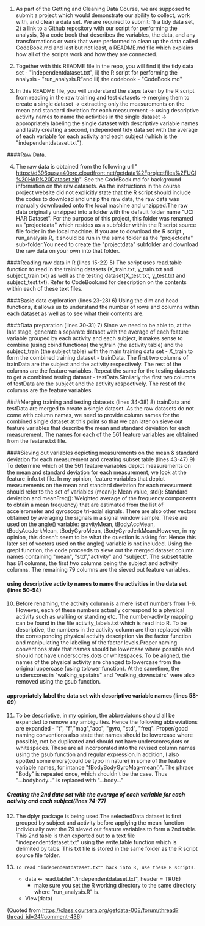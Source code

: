 1)	As part of the Getting and Cleaning Data Course, we are supposed to submit a project which would demonstrate our ability to collect, work with, and clean a data set. We are required to submit: 1) a tidy data set, 2) a link to a Github repository with our script for performing the analysis, 3) a code book that describes the variables, the data, and any transformations or work that were performed to clean up the data called CodeBook.md and last but not least, a README.md file which explains how all of the scripts work and how they are connected. 

2) 	Together with this README file in the repo, you will find i) the tidy data set - "independentdataset.txt", ii) the R script for performing the analysis - "run_analysis.R"and iii) the codebook - "CodeBook.md" 

3)	In this README file, you will understand the steps taken by the R script from reading in the raw training and test datasets -> merging them to create a single dataset -> extracting only the measurements on the mean and standard deviation for each measurement -> using descriptive activity names to name the activities in the single dataset -> appropriately labeling the single dataset with descriptive variable names and lastly creating a second, independent tidy data set with the average of each variable for each activity and each subject (which is the "independentdataset.txt").

####Raw Data. 

4)	The raw data is obtained from the following url " https://d396qusza40orc.cloudfront.net/getdata%2Fprojectfiles%2FUCI%20HAR%20Dataset.zip". See the CodeBook.md for background information on the raw datasets. As the instructions in the course project website did not explicitly state that the R script should include the codes to download and unzip the raw data, the raw data was manually downloaded onto the local machine and unzipped.The raw data originally unzipped into a folder with the default folder name "UCI HAR Dataset". For the purpose of this project, this folder was renamed as "projectdata" which resides as a subfolder within the R script source file folder in the local machine. If you are to download the R script , run_analysis.R, it should be run in the same folder as the "projectdata" sub-folder.You need to create the "projectdata" subfolder and download the raw data on your own into that folder. 

####Reading raw data in R (lines 15-22)
5)	 The script uses read.table function to read in the training datasets (X_train.txt, y_train.txt and subject_train.txt) as well as the testing dataset(X_test.txt, y_test.txt and subject_test.txt). Refer to CodeBook.md for description on the contents within each of these text files.

####Basic data exploration (lines 23-28)
6)	Using the dim and head functions, it allows us to understand the number of rows and columns within each dataset as well as to see what their contents are.

####Data preparation (lines 30-31)
7)	Since we need to be able to, at the last stage, generate a separate dataset with the average of each feature variable grouped by each activity and each subject, it makes sense to combine (using cbind functions) the y_train (the activity table) and the subject_train (the subject table) with the main training data set - X_train to form the combined training dataset - trainData. The first two columns of trainData are the subject and the activity respectively. The rest of the columns are the feature variables. Repeat the same for the testing datasets to get a combined testing dataset - testData.Similarly the first two columns of testData are the subject and the activity respectively. The rest of the columns are the feature variables

####Merging training and testing datasets (lines 34-38)
8)	trainData and testData are merged to create a single dataset. As the raw datasets do not come with column names, we need to provide column names for the combined single dataset at this point so that we can later on sieve out feature variables that describe the mean and standard deviation for each measurement. The names for each of the 561 feature variables are obtained from the feature.txt file.

 
####Sieving out variables depicting measurements on the mean & standard deviation for each measurement and creating subset table (lines 43-47)
9)	To determine which of the 561 feature variables depict measurements on the mean and standard deviation for each measurement, we look at the feature_info.txt file. In my opinion, feature variables that depict measurements on the mean and standard deviation for each measurment should refer to the set of variables (mean(): Mean value, std(): Standard deviation and meanFreq(): Weighted average of the frequency components to obtain a mean frequency) that are estimated from the list of accelerometer and gyroscope tri-axial signals. There are also other vectors obtained by averaging the signals in a signal window sample. These are used on the angle() variable: gravityMean, tBodyAccMean, tBodyAccJerkMean, tBodyGyroMean, tBodyGyroJerkMean.However, in my opinion, this doesn't seem to be what the question is asking for. Hence this later set of vectors used on the angle() variable is not included. Using the grepl function, the code proceeds to sieve out the merged dataset column names containing "mean", "std","activity" and "subject". The subset table has 81 columns, the first two columns being the subject and activity columns. The remaining 79 columns are the sieved out feature variables.


#### using descriptive activity names to name the activities in the data set (lines 50-54)
10)	Before renaming, the activity column is a mere list of numbers from 1-6. However, each of these numbers actually correspond to a physical activity such as walking or standing etc. The number-activity mapping can be found in the file activity_labels.txt which is read into R. To be descriptive, the numbers in the activity column are then replaced with the corresponding physical activity description via the factor function and manipulating the labeling of the factor levels.Proper naming conventions state that names should be lowercase where possible and should not have underscores,dots or whitespaces. To be aligned, the names of the physical activity are changed to lowercase from the original uppercase (using tolower function). At the sametime, the underscores in "walking_upstairs" and "walking_downstairs" were also removed using the gsub function.

#### appropriately label the data set with descriptive variable names (lines 58-69)
11)	To be descriptive, in my opinion, the abbreviatons should all be expanded to remove any ambiguities. Hence the following abbreviations are expanded - "t", "f","mag","acc", "gyro, "std", "freq". Proper/good naming conventions also state that names should be lowercase where possible, not be duplicated and should not have underscores,dots or whitespaces. These are all incorporated into the revised column names using the gsub function and regular expression.In addition, I also spotted some errors(could be typo in nature) in some of the feature variable names, for intance "fBodyBodyGyroMag-mean()". The phrase "Body" is repeated once, which shouldn't be the case. Thus "...bodybody..." is replaced with "...body..." 

##### Creating the 2nd data set with the average of each variable for each activity and each subject(lines 74-77)
12)	The dplyr package is being used.The selectedData dataset is first grouped by subject and activity before applying the mean function individually over the 79 sieved out feature variables to form a 2nd table. This 2nd table is then exported out to a text file "independentdataset.txt" using the write.table function which is delimited by tabs. This txt file is stored in the same folder as the R script source file folder.

13) 	To read "independentdataset.txt" back into R, use these R scripts.
	* data <- read.table("./independentdataset.txt", header = TRUE)
		- make sure you set the R working directory to the same directory where "run_analysis.R" is.  
 	* View(data)

(Quoted from https://class.coursera.org/getdata-008/forum/thread?thread_id=24#comment-436) 


